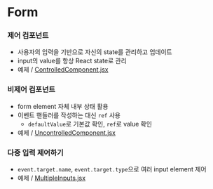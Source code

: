 # Form

### 제어 컴포넌트 
- 사용자의 입력을 기반으로 자신의 state를 관리하고 업데이트
- input의 value를 항상 React state로 관리
- 예제 / <a href="https://github.com/sol-pine/study_ReactDocs/blob/main/07_form/ControlledComponent.jsx">ControlledComponent.jsx</a>

### 비제어 컴포넌트
- form element 자체 내부 상태 활용
- 이벤트 핸들러를 작성하는 대신 `ref` 사용  
  - `defaultValue`로 기본값 확인, `ref`로 value 확인
- 예제 / <a href="https://github.com/sol-pine/study_ReactDocs/blob/main/07_form/UncontrolledComponent.jsx">UncontrolledComponent.jsx</a>

### 다중 입력 제어하기
- `event.target.name`, `event.target.type`으로 여러 input element 제어
- 예제 / <a href="https://github.com/sol-pine/study_ReactDocs/blob/main/07_form/MultipleInputs.jsx">MultipleInputs.jsx</a>
